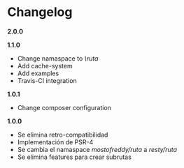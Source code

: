 Changelog
=========

__2.0.0__


__1.1.0__

* Change namaspace to *\ruta*
* Add cache-system
* Add examples
* Travis-CI integration

__1.0.1__

* Change composer configuration

__1.0.0__

* Se elimina retro-compatibilidad
* Implementación de PSR-4
* Se cambia el namaspace *mostofreddy/ruta* a *resty/ruta*
* Se elimina features para crear subrutas
